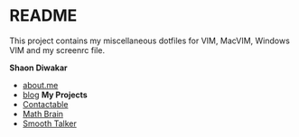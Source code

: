 # README

This project contains my miscellaneous dotfiles for VIM, MacVIM, Windows VIM and
my screenrc file.

**Shaon Diwakar**
* [about.me](http://about.me/shaond)
* [blog](http://blog.shaon.net)
**My Projects**
* [Contactable](http://becontactable.com)
* [Math Brain](http://mathbrain.com.au)
* [Smooth Talker](http://smoothtalker.shaon.net)
